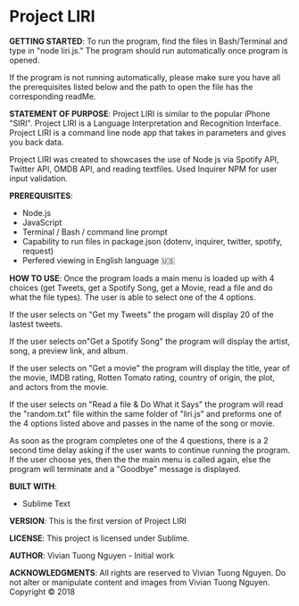 # Project LIRI
**GETTING STARTED**:
To run the program, find the files in Bash/Terminal and type in "node liri.js." The program should run automatically once program is opened.

If the program is not running automatically, please make sure you have all the prerequisites listed below and the path to open the file has the corresponding readMe.

**STATEMENT OF PURPOSE**:
Project LIRI is similar to the popular iPhone "SIRI". Project LIRI is a Language Interpretation and Recognition Interface. Project LIRI is a command line node app that takes in parameters and gives you back data.

Project LIRI was created to showcases the use of Node js via Spotify API, Twitter API, OMDB API, and reading textfiles. Used Inquirer NPM for user input validation.

**PREREQUISITES**:
- Node.js
- JavaScript
- Terminal / Bash / command line prompt
- Capability to run files in package.json (dotenv, inquirer, twitter, spotify, request)
- Perfered viewing in English language :us:

**HOW TO USE**:
Once the program loads a main menu is loaded up with 4 choices (get Tweets, get a Spotify Song, get a Movie, read a file and do what the file types). The user is able to select one of the 4 options.

If the user selects on "Get my Tweets" the progam will display 20 of the lastest tweets.

If the user selects on"Get a Spotify Song" the program will display the artist, song, a preview link, and album.

If the user selects on "Get a movie" the program will display the title, year of the movie, IMDB rating, Rotten Tomato rating, country of origin, the plot, and actors from the movie.

If the user selects on "Read a file & Do What it Says" the program will read the "random.txt" file within the same folder of "liri.js" and preforms one of the 4 options listed above and passes in the name of the song or movie.

As soon as the program completes one of the 4 questions, there is a 2 second time delay asking if the user wants to continue running the program. If the user choose yes, then the the main menu is called again, else the program will terminate and a "Goodbye" message is displayed.

**BUILT WITH**:
- Sublime Text

**VERSION**:
This is the first version of Project LIRI

**LICENSE**:
This project is licensed under Sublime.

**AUTHOR**:
Vivian Tuong Nguyen - Initial work

**ACKNOWLEDGMENTS**:
All rights are reserved to Vivian Tuong Nguyen. Do not alter or manipulate content and images from Vivian Tuong Nguyen.
Copyright   :copyright: 2018
